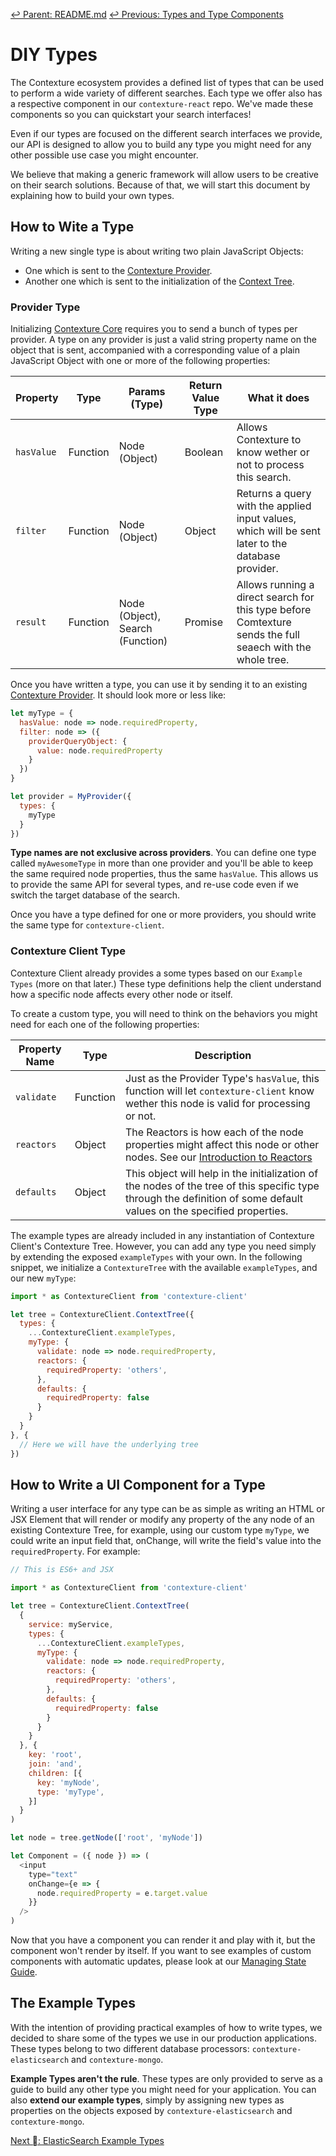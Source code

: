 ﻿[↩  Parent: README.md](../README.md)
[↩  Previous: Types and Type Components](index.md)

# DIY Types

The Contexture ecosystem provides a defined list of types that can be
used to perform a wide variety of different searches. Each type we
offer also has a respective component in our `contexture-react` repo.
We've made these components so you can quickstart your search interfaces!

Even if our types are focused on the different search interfaces we
provide, our API is designed to allow you to build any type you might
need for any other possible use case you might encounter.

We believe that making a generic framework will allow users to be
creative on their search solutions. Because of that, we will start this
document by explaining how to build your own types.

## How to Wite a Type

Writing a new single type is about writing two plain JavaScript Objects:
- One which is sent to the [Contexture Provider](../querying/available-providers.md).
- Another one which is sent to the initialization of the [Context Tree](../interactive-queries/contexture-client.md#context-tree).

### Provider Type

Initializing [Contexture Core](../querying/contexture-core.md)
requires you to send a bunch of types per provider. A type on any
provider is just a valid string property name on the object that is
sent, accompanied with a corresponding value of a plain JavaScript
Object with one or more of the following properties:

| Property | Type | Params (Type) | Return Value Type | What it does |
| --- | --- | --- | --- | --- |
| `hasValue` | Function | Node (Object) | Boolean | Allows Contexture to know wether or not to process this search. |
| `filter` | Function | Node (Object) | Object | Returns a query with the applied input values, which will be sent later to the database provider. |
| `result` | Function | Node (Object), Search (Function) | Promise | Allows running a direct search for this type before Comtexture sends the full seaech with the whole tree. |

Once you have written a type, you can use it by sending it to an
existing [Contexture Provider](../querying/available-providers.md). It
should look more or less like:

```javascript
let myType = {
  hasValue: node => node.requiredProperty,
  filter: node => ({
    providerQueryObject: {
      value: node.requiredProperty
    }
  })
}

let provider = MyProvider({
  types: {
    myType
  }
})
```

**Type names are not exclusive across providers**. You can define one
type called `myAwesomeType` in more than one provider and you'll be
able to keep the same required node properties, thus the same
`hasValue`. This allows us to provide the same API for several types,
and re-use code even if we switch the target database of the search.

Once you have a type defined for one or more providers, you should
write the same type for `contexture-client`.

### Contexture Client Type

Contexture Client already provides a some types based on our
`Example Types` (more on that later.) These type definitions help
the client understand how a specific node affects every other node or
itself.

To create a custom type, you will need to think on the behaviors you
might need for each one of the following properties:

| Property Name | Type | Description |
| --- | --- | --- |
| `validate` | Function | Just as the Provider Type's `hasValue`, this function will let `contexture-client` know wether this node is valid for processing or not. |
| `reactors` | Object | The Reactors is how each of the node properties might affect this node or other nodes. See our [Introduction to Reactors]() |
| `defaults` | Object | This object will help in the initialization of the nodes of the tree of this specific type through the definition of some default values on the specified properties. |

The example types are already included in any instantiation
of Contexture Client's Contexture Tree. However, you can add any type
you need simply by extending the exposed `exampleTypes` with your own.
In the following snippet, we initialize a `ContextureTree` with the
available `exampleTypes`, and our new `myType`:

```javascript
import * as ContextureClient from 'contexture-client'

let tree = ContextureClient.ContextTree({
  types: {
    ...ContextureClient.exampleTypes,
    myType: {
      validate: node => node.requiredProperty,
      reactors: {
        requiredProperty: 'others',
      },
      defaults: {
        requiredProperty: false
      }
    }
  }
}, {
  // Here we will have the underlying tree
})
```

## How to Write a UI Component for a Type

Writing a user interface for any type can be as simple as writing an
HTML or JSX Element that will render or modify any property of the
any node of an existing Contexture Tree, for example, using our custom
type `myType`, we could write an input field that, onChange, will
write the field's value into the `requiredProperty`. For example:

```javascript
// This is ES6+ and JSX

import * as ContextureClient from 'contexture-client'

let tree = ContextureClient.ContextTree(
  {
    service: myService,
    types: {
      ...ContextureClient.exampleTypes,
      myType: {
        validate: node => node.requiredProperty,
        reactors: {
          requiredProperty: 'others',
        },
        defaults: {
          requiredProperty: false
        }
      }
    }
  }, {
    key: 'root',
    join: 'and',
    children: [{
      key: 'myNode',
      type: 'myType',
    }]
  }
)

let node = tree.getNode(['root', 'myNode'])

let Component = ({ node }) => (
  <input
    type="text"
    onChange={e => {
      node.requiredProperty = e.target.value
    }}
  />
)
```

Now that you have a component you can render it and play with it, but
the component won't render by itself. If you want to see examples of
custom components with automatic updates, please look at our [Managing
State Guide](../managing-state/index.md).

## The Example Types

With the intention of providing practical examples of how to write
types, we decided to share some of the types we use in our production
applications. These types belong to two different database processors:
`contexture-elasticsearch` and `contexture-mongo`.

**Example Types aren't the rule**. These types are only provided to
serve as a guide to build any other type you might need for your
application. You can also **extend our example types**, simply by
assigning new types as properties on the objects exposed by
`contexture-elasticsearch` and `contexture-mongo`.

[Next  ⃕: ElasticSearch Example Types](elasticsearch-example-types.md)
